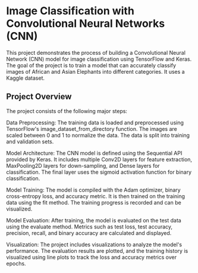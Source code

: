 # Image Classification with Convolutional Neural Networks (CNN)
This project demonstrates the process of building a Convolutional Neural Network (CNN) model for image classification using TensorFlow and Keras. The goal of the project is to train a model that can accurately classify images of African and Asian Elephants into different categories. It uses a Kaggle dataset.

## Project Overview
The project consists of the following major steps:

Data Preprocessing: The training data is loaded and preprocessed using TensorFlow's image_dataset_from_directory function. The images are scaled between 0 and 1 to normalize the data. The data is split into training and validation sets.

Model Architecture: The CNN model is defined using the Sequential API provided by Keras. It includes multiple Conv2D layers for feature extraction, MaxPooling2D layers for down-sampling, and Dense layers for classification. The final layer uses the sigmoid activation function for binary classification.

Model Training: The model is compiled with the Adam optimizer, binary cross-entropy loss, and accuracy metric. It is then trained on the training data using the fit method. The training progress is recorded and can be visualized.

Model Evaluation: After training, the model is evaluated on the test data using the evaluate method. Metrics such as test loss, test accuracy, precision, recall, and binary accuracy are calculated and displayed.

Visualization: The project includes visualizations to analyze the model's performance. The evaluation results are plotted, and the training history is visualized using line plots to track the loss and accuracy metrics over epochs.
